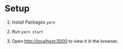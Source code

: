 # Setup

1. Install Packages
   `yarn`

2. Run
   `yarn start`

3. Open [http://localhost:3000](http://localhost:3000) to view it in the browser.
